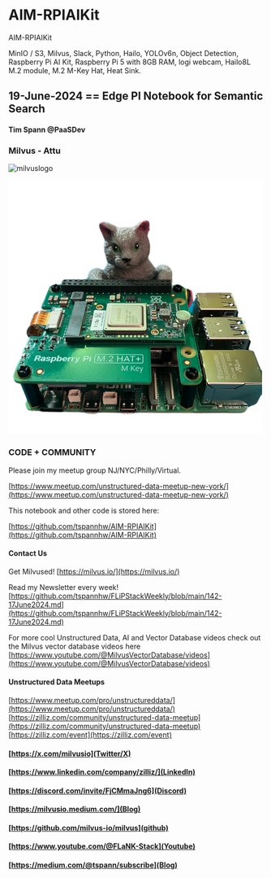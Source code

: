 # AIM-RPIAIKit
AIM-RPIAIKit

MinIO / S3, Milvus, Slack, Python, Hailo, YOLOv6n, Object Detection, Raspberry Pi AI Kit, Raspberry Pi 5 with 8GB RAM, logi webcam,
Hailo8L M.2 module, M.2 M-Key Hat, Heat Sink.


## 19-June-2024 == Edge PI Notebook for Semantic Search

#### Tim Spann @PaaSDev

### Milvus - Attu

![milvuslogo](https://milvus.io/images/milvus_logo.svg)

![image](https://github.com/tspannhw/AIM-RPIAIKit/blob/main/2024-06-17_11-33-43_721_pixian_ai.png?raw=true)

### CODE + COMMUNITY

Please join my meetup group NJ/NYC/Philly/Virtual. 

[https://www.meetup.com/unstructured-data-meetup-new-york/](https://www.meetup.com/unstructured-data-meetup-new-york/)

This notebook and other code is stored here:

[https://github.com/tspannhw/AIM-RPIAIKit](https://github.com/tspannhw/AIM-RPIAIKit)


#### Contact Us

Get Milvused!  [https://milvus.io/](https://milvus.io/)

Read my Newsletter every week! [https://github.com/tspannhw/FLiPStackWeekly/blob/main/142-17June2024.md](https://github.com/tspannhw/FLiPStackWeekly/blob/main/142-17June2024.md)

For more cool Unstructured Data, AI and Vector Database videos check out the Milvus vector database videos here
[https://www.youtube.com/@MilvusVectorDatabase/videos](https://www.youtube.com/@MilvusVectorDatabase/videos)

#### Unstructured Data Meetups 

[https://www.meetup.com/pro/unstructureddata/](https://www.meetup.com/pro/unstructureddata/)
[https://zilliz.com/community/unstructured-data-meetup](https://zilliz.com/community/unstructured-data-meetup)
[https://zilliz.com/event](https://zilliz.com/event)

#### [https://x.com/milvusio](Twitter/X)  

#### [https://www.linkedin.com/company/zilliz/](LinkedIn)

#### [https://discord.com/invite/FjCMmaJng6](Discord)

#### [https://milvusio.medium.com/](Blog)

#### [https://github.com/milvus-io/milvus](github)

#### [https://www.youtube.com/@FLaNK-Stack](Youtube)

#### [https://medium.com/@tspann/subscribe](Blog)

